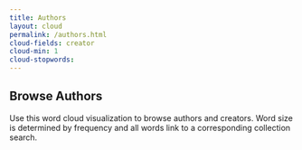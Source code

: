 ```yaml
---
title: Authors
layout: cloud
permalink: /authors.html
cloud-fields: creator
cloud-min: 1
cloud-stopwords:
---
```

## Browse Authors
<p>Use this word cloud visualization to browse authors and creators. Word size is determined by frequency and all words link to a corresponding collection search.</p>
